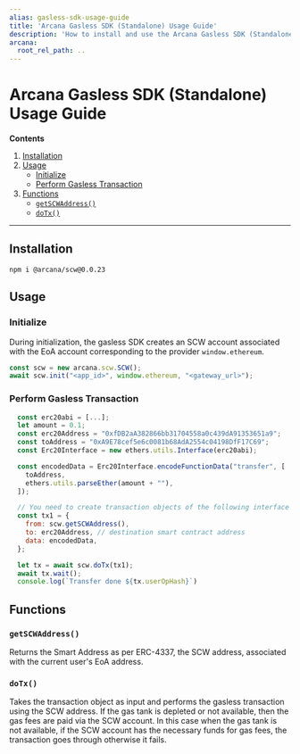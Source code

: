 ```yaml
---
alias: gasless-sdk-usage-guide
title: 'Arcana Gasless SDK (Standalone) Usage Guide'
description: 'How to install and use the Arcana Gasless SDK (Standalone) with sample code and references.'
arcana:
  root_rel_path: ..
---
```


<!--
Note, that this is a pure markdown file with no Mkdocs related tags or keywords. It is a copy 
of the file in the `auth` repo: https://github.com/arcana-network/auth/blob/main/usage.md
-->

# Arcana Gasless SDK (Standalone) Usage Guide

**Contents**

1. [Installation](#installation)
2. [Usage](#usage)
    - [Initialize](#initialize)
    - [Perform Gasless Transaction](#perform-gasless-transaction)
3. [Functions](#functions)
    - [`getSCWAddress()`](#getscwaddress)
    - [`doTx()`](#dotx)

---

## Installation

```
npm i @arcana/scw@0.0.23
```

## Usage

### Initialize

During initialization, the gasless SDK creates an SCW account associated with the EoA account corresponding to the provider `window.ethereum`.

```js
const scw = new arcana.scw.SCW();
await scw.init("<app_id>", window.ethereum, "<gateway_url>");
```

### Perform Gasless Transaction

```js
  const erc20abi = [...];
  let amount = 0.1;
  const erc20Address = "0xfDB2aA382866bb31704558a0c439dA91353651a9";
  const toAddress = "0xA9E78cef5e6c0081b68AdA2554c04198DfF17C69";
  const Erc20Interface = new ethers.utils.Interface(erc20abi);

  const encodedData = Erc20Interface.encodeFunctionData("transfer", [
    toAddress,
    ethers.utils.parseEther(amount + ""),
  ]);

  // You need to create transaction objects of the following interface
  const tx1 = {
    from: scw.getSCWAddress(),
    to: erc20Address, // destination smart contract address
    data: encodedData,
  };

  let tx = await scw.doTx(tx1);
  await tx.wait();
  console.log(`Transfer done ${tx.userOpHash}`)
```

## Functions

### `getSCWAddress()`

Returns the Smart Address as per ERC-4337, the SCW address, associated with the current user's EoA address.

### `doTx()`

Takes the transaction object as input and performs the gasless transaction using the SCW address.  If the gas tank is depleted or not available, then the gas fees are paid via the SCW account. In this case when the gas tank is not available, if the SCW account has the necessary funds for gas fees, the transaction goes through otherwise it fails.